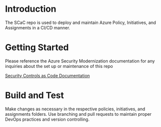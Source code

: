 # Introduction  

The SCaC repo is used to deploy and maintain Azure Policy, Initiatives, and Assignments in a CI/CD manner. 

# Getting Started 

Please reference the Azure Security Modernization documentation for any inquiries about the set up or maintenance of this repo

[Security Controls as Code Documentation]()

# Build and Test 

Make changes as necessary in the respective policies, initiatives, and assignments folders. Use branching and pull requests to maintain proper DevOps practices and version controlling. 
